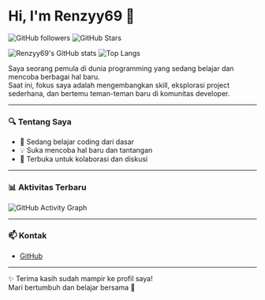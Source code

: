 # Hi, I'm Renzyy69 👋

![GitHub followers](https://img.shields.io/github/followers/Renzyy69?style=social)
![GitHub Stars](https://img.shields.io/github/stars/Renzyy69?style=social)

![Renzyy69's GitHub stats](https://github-readme-stats.vercel.app/api?username=Renzyy69&show_icons=true&theme=radical)
![Top Langs](https://github-readme-stats.vercel.app/api/top-langs/?username=Renzyy69&layout=compact&theme=radical)

Saya seorang pemula di dunia programming yang sedang belajar dan mencoba berbagai hal baru.  
Saat ini, fokus saya adalah mengembangkan skill, eksplorasi project sederhana, dan bertemu teman-teman baru di komunitas developer.

---

### 🔍 Tentang Saya
- 🚀 Sedang belajar coding dari dasar
- 💡 Suka mencoba hal baru dan tantangan
- 🤝 Terbuka untuk kolaborasi dan diskusi

---

### 📊 Aktivitas Terbaru
![GitHub Activity Graph](https://github-readme-activity-graph.vercel.app/graph?username=Renzyy69&theme=radical)

---

### 📫 Kontak
- [GitHub](https://github.com/Renzyy69)

---

✨ Terima kasih sudah mampir ke profil saya!  
Mari bertumbuh dan belajar bersama 🚀
